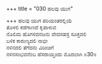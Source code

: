 +++
title = "030 ಹಲವು ಯುಗ"

+++
ಹಲವು ಯುಗ ಪರಿಯಂತರಲ್ಲಿಯೆ  
ತೊಳಲಿ ಕಡೆಗಾಣದೆ ಕೃಪಾಳುವ  
ನೊಲಿದು ಹೊಗಳಿದನಜನು ವೇದಸಹಸ್ರ ಸೂಕ್ತದಲಿ   
ಬಳಿಕ ಕಾರುಣ್ಯದಲಿ ನಾಭೀ  
ನಳಿನದಲಿ ತೆಗೆದನು ವಿರಿಂಚಿಗೆ  
ನಳಿನಸಂಭವನೆಂಬ ಹೆಸರಾಯ್ತಂದು ಮೊದಲಾಗಿ      ॥30॥